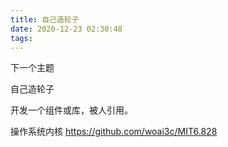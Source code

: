 ```yaml
---
title: 自己造轮子
date: 2020-12-23 02:30:48
tags: 
---
```




下一个主题



自己造轮子



开发一个组件或库，被人引用。

操作系统内核
https://github.com/woai3c/MIT6.828
